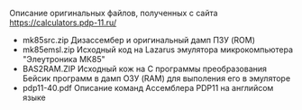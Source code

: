 Описание оригинальных файлов, полученных с сайта https://calculators.pdp-11.ru/

- mk85src.zip Дизассембер и оригинальный дамп ПЗУ (ROM)
- mk85emsl.zip Исходный код на Lazarus эмулятора микрокомпьютера "Элеутроника МК85" 
- BAS2RAM.ZIP Исходный кож на C программы преобразования Бейсик программ в дамп ОЗУ (RAM) для выполения его в эмуляторе
- pdp11-40.pdf Описание команд Ассемблера PDP11 на английсом языке
